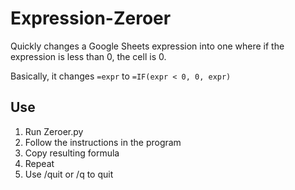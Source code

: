 # Expression-Zeroer
Quickly changes a Google Sheets expression into one where if the expression is less than 0, the cell is 0.

Basically, it changes `=expr` to `=IF(expr < 0, 0, expr)`

## Use
1. Run Zeroer.py
2. Follow the instructions in the program
3. Copy resulting formula
4. Repeat
5. Use /quit or /q to quit
